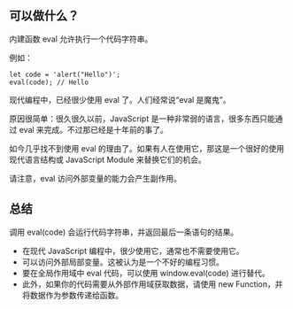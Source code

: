 ## 可以做什么？
内建函数 eval 允许执行一个代码字符串。

例如：
```
let code = 'alert("Hello")';
eval(code); // Hello
```

现代编程中，已经很少使用 eval 了。人们经常说“eval 是魔鬼”。

原因很简单：很久很久以前，JavaScript 是一种非常弱的语言，很多东西只能通过 eval 来完成。不过那已经是十年前的事了。

如今几乎找不到使用 eval 的理由了。如果有人在使用它，那这是一个很好的使用现代语言结构或 JavaScript Module 来替换它们的机会。

请注意，eval 访问外部变量的能力会产生副作用。


## 总结
调用 eval(code) 会运行代码字符串，并返回最后一条语句的结果。

- 在现代 JavaScript 编程中，很少使用它，通常也不需要使用它。
- 可以访问外部局部变量。这被认为是一个不好的编程习惯。
- 要在全局作用域中 eval 代码，可以使用 window.eval(code) 进行替代。
- 此外，如果你的代码需要从外部作用域获取数据，请使用 new Function，并将数据作为参数传递给函数。

